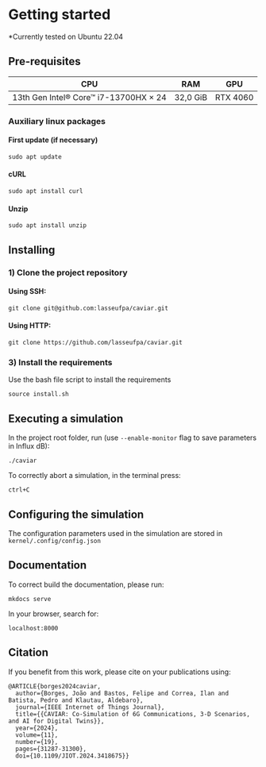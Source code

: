# Getting started

\*Currently tested on Ubuntu 22.04

## Pre-requisites

| CPU | RAM  | GPU  |
| :-----: | :-----------: | :-----------: |
| 13th Gen Intel® Core™ i7-13700HX × 24 | 32,0 GiB     | RTX 4060 |

### Auxiliary linux packages

#### First update (if necessary)

    sudo apt update

#### cURL

    sudo apt install curl

#### Unzip

    sudo apt install unzip

## Installing

### 1) Clone the project repository

#### Using SSH:

    git clone git@github.com:lasseufpa/caviar.git

#### Using HTTP:

    git clone https://github.com/lasseufpa/caviar.git

### 3) Install the requirements

Use the bash file script to install the requirements

    source install.sh

## Executing a simulation

In the project root folder, run (use `--enable-monitor` flag to save parameters in Influx dB):

    ./caviar

To correctly abort a simulation, in the terminal press:

    ctrl+C

## Configuring the simulation

The configuration parameters used in the simulation are stored in `kernel/.config/config.json`

## Documentation

To correct build the documentation, please run:

    mkdocs serve

In your browser, search for: 

    localhost:8000

## Citation

If you benefit from this work, please cite on your publications using:

```
@ARTICLE{borges2024caviar,
  author={Borges, João and Bastos, Felipe and Correa, Ilan and Batista, Pedro and Klautau, Aldebaro},
  journal={IEEE Internet of Things Journal},
  title={{CAVIAR: Co-Simulation of 6G Communications, 3-D Scenarios, and AI for Digital Twins}},
  year={2024},
  volume={11},
  number={19},
  pages={31287-31300},
  doi={10.1109/JIOT.2024.3418675}}
```